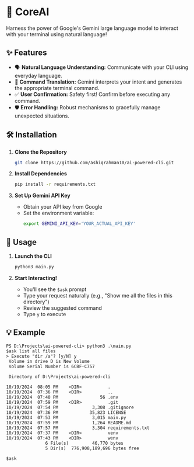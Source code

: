 # 🚀 CoreAI

Harness the power of Google's Gemini large language model to interact with your terminal using natural language!

## ✨ Features

* 🗣️ **Natural Language Understanding:** Communicate with your CLI using everyday language.
* 🔄 **Command Translation:** Gemini interprets your intent and generates the appropriate terminal command.
* ✅ **User Confirmation:** Safety first! Confirm before executing any command.
* 🛡️ **Error Handling:** Robust mechanisms to gracefully manage unexpected situations.

## 🛠️ Installation

1. **Clone the Repository**
   ```bash
   git clone https://github.com/ashiqrahman10/ai-powered-cli.git
   ```

2. **Install Dependencies**
   ```bash
   pip install -r requirements.txt
   ```

3. **Set Up Gemini API Key**
   * Obtain your API key from Google
   * Set the environment variable:
     ```bash
     export GEMINI_API_KEY='YOUR_ACTUAL_API_KEY' 
     ```

## 🚀 Usage

1. **Launch the CLI**
   ```bash
   python3 main.py
   ```

2. **Start Interacting!**
   * You'll see the `$ask` prompt
   * Type your request naturally (e.g., "Show me all the files in this directory")
   * Review the suggested command
   * Type `y` to execute

## 💡 Example
```
PS D:\Projects\ai-powered-cli> python3 .\main.py
$ask list all files
> Execute "dir /a"? [y/N] y
 Volume in drive D is New Volume
 Volume Serial Number is 6CBF-C757

 Directory of D:\Projects\ai-powered-cli

10/19/2024  08:05 PM    <DIR>          .
10/19/2024  07:36 PM    <DIR>          ..
10/19/2024  07:40 PM                56 .env
10/19/2024  07:59 PM    <DIR>          .git
10/19/2024  07:54 PM             3,308 .gitignore
10/19/2024  07:36 PM            35,823 LICENSE
10/19/2024  07:53 PM             3,015 main.py
10/19/2024  07:59 PM             1,264 README.md
10/19/2024  07:57 PM             3,304 requirements.txt
10/19/2024  07:37 PM    <DIR>          venv
10/19/2024  07:43 PM    <DIR>          wenv
               6 File(s)         46,770 bytes
               5 Dir(s)  776,908,189,696 bytes free

$ask
```

